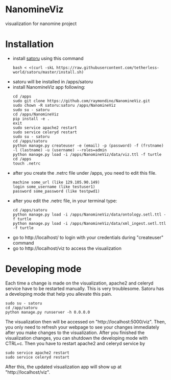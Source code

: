 # NanomineViz
visualization for nanomine project

# Installation
- install [satoru](http://tetherless-world.github.io/satoru/install) using this command
  ```
  bash < <(curl -skL https://raw.githubusercontent.com/tetherless-world/satoru/master/install.sh)
  ```
- satoru will be installed in /apps/satoru
- install NanomineViz app following:
  ```
  cd /apps
  sudo git clone https://github.com/raymondino/NanomineViz.git
  sudo chown -R satoru:satoru /apps/NanomineViz
  sudo su - satoru
  cd /apps/NanomineViz
  pip install -e .
  exit
  sudo service apache2 restart
  sudo service celeryd restart
  sudo su - satoru
  cd /apps/satoru
  python manage.py createuser -e (email) -p (password) -f (frstname) -l (lastname) -u (username) --roles=admin
  python manage.py load -i /apps/NanomineViz/data/viz.ttl -f turtle
  cd /apps
  touch .netrc
  ```
- after you create the .netrc file under /apps, you need to edit this file.
  ```
  machine some_url (like 129.105.90.149)
  login some_username (like testuser1)
  password some_password (like testpwd1)
  ```
- after you edit the .netrc file, in your terminal type:
  ```
  cd /apps/satoru
  python manage.py load -i /apps/NanomineViz/data/ontology.setl.ttl -f turtle
  python manage.py load -i /apps/NanomineViz/data/xml_ingest.setl.ttl -f turtle
  ```
- go to http://localhost/ to login with your credentials during "createuser" command
- go to http://localhost/viz to access the visualization

# Developing mode
Each time a change is made on the visualization, apache2 and celeryd service have to be restarted manually. 
This is very troublesome. Satoru has a developing mode that help you allevate this pain. 
```
sudo su - satoru
cd /app/satoru
python manage.py runserver -h 0.0.0.0
``` 
The visualization then will be accessed on "http://localhost:5000/viz".
Then, you only need to refresh your webpage to see your changes immediately after you make changes to the visualization. 
After you finished the visualization changes, you can shutdown the developing mode with CTRL+c.
Then you have to restart apache2 and celeryd service by
```
sudo service apache2 restart
sudo service celeryd restart
```
After this, the updated visualization app will show up at "http://localhost/viz".